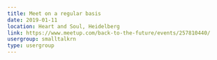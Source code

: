 ```yaml
---
title: Meet on a regular basis
date: 2019-01-11
location: Heart and Soul, Heidelberg
link: https://www.meetup.com/back-to-the-future/events/257810440/
usergroup: smalltalkrn
type: usergroup
---
```

